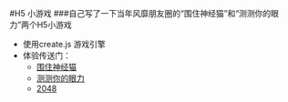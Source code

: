 #H5 小游戏
###自己写了一下当年风靡朋友圈的“围住神经猫”和“测测你的眼力”两个H5小游戏
 * 使用create.js 游戏引擎
 * 体验传送门：
   * [围住神经猫](http://www.yueliangquan.com/madcat)
   * [测测你的眼力](http://www.yueliangquan.com/eyepower)
   * [2048](http://tx.zhelishi.cn/2048)
   